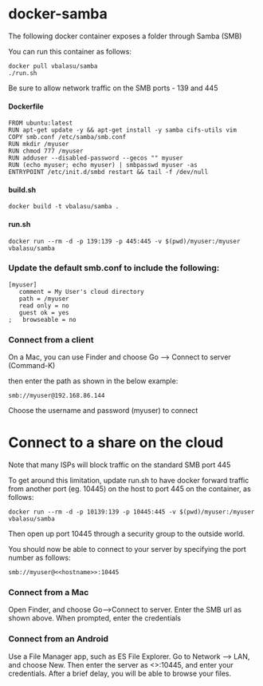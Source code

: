 # docker-samba

The following docker container exposes a folder through Samba (SMB)

You can run this container as follows:

```
docker pull vbalasu/samba
./run.sh
```

Be sure to allow network traffic on the SMB ports - 139 and 445


#### Dockerfile

```
FROM ubuntu:latest
RUN apt-get update -y && apt-get install -y samba cifs-utils vim
COPY smb.conf /etc/samba/smb.conf
RUN mkdir /myuser
RUN chmod 777 /myuser
RUN adduser --disabled-password --gecos "" myuser
RUN (echo myuser; echo myuser) | smbpasswd myuser -as
ENTRYPOINT /etc/init.d/smbd restart && tail -f /dev/null
```


#### build.sh

```
docker build -t vbalasu/samba .
```


#### run.sh

```
docker run --rm -d -p 139:139 -p 445:445 -v $(pwd)/myuser:/myuser vbalasu/samba 
```


### Update the default smb.conf to include the following:

```
[myuser]
   comment = My User's cloud directory
   path = /myuser
   read only = no
   guest ok = yes
;   browseable = no

```

### Connect from a client

On a Mac, you can use Finder and choose Go --> Connect to server (Command-K)

then enter the path as shown in the below example:

```
smb://myuser@192.168.86.144
```

Choose the username and password (myuser) to connect


# Connect to a share on the cloud

Note that many ISPs will block traffic on the standard SMB port 445

To get around this limitation, update run.sh to have docker forward traffic from another port (eg. 10445) on the host to port 445 on the container, as follows:

```
docker run --rm -d -p 10139:139 -p 10445:445 -v $(pwd)/myuser:/myuser vbalasu/samba
```

Then open up port 10445 through a security group to the outside world.

You should now be able to connect to your server by specifying the port number as follows:

```
smb://myuser@<<hostname>>:10445
```

### Connect from a Mac

Open Finder, and choose Go-->Connect to server. Enter the SMB url as shown above. When prompted, enter the credentials

### Connect from an Android

Use a File Manager app, such as ES File Explorer. Go to Network --> LAN, and choose New. Then enter the server as <<hostname>>:10445, and enter your credentials. After a brief delay, you will be able to browse your files.
